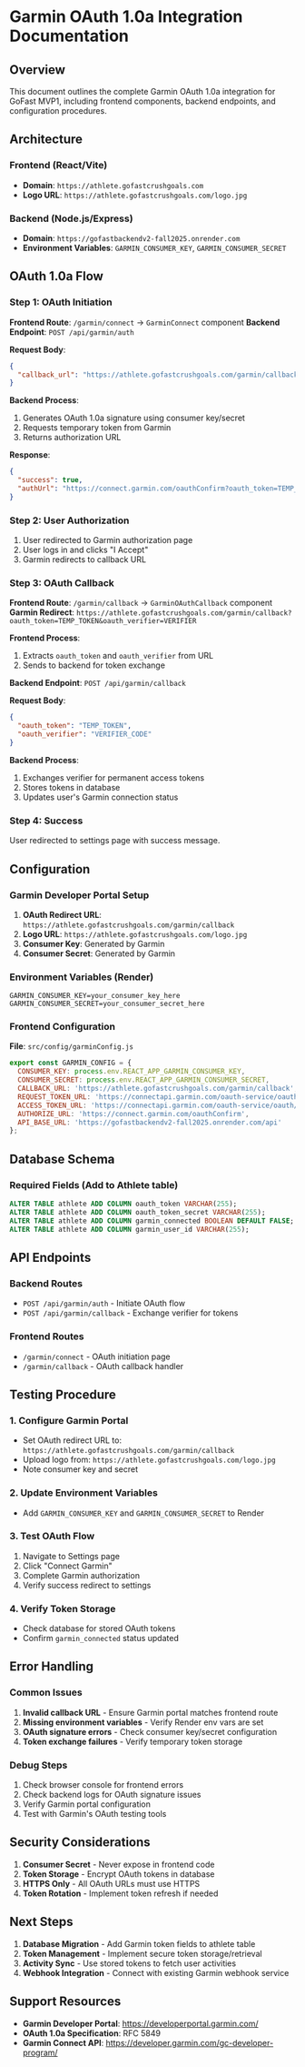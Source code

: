 # Garmin OAuth 1.0a Integration Documentation

## Overview
This document outlines the complete Garmin OAuth 1.0a integration for GoFast MVP1, including frontend components, backend endpoints, and configuration procedures.

## Architecture

### Frontend (React/Vite)
- **Domain**: `https://athlete.gofastcrushgoals.com`
- **Logo URL**: `https://athlete.gofastcrushgoals.com/logo.jpg`

### Backend (Node.js/Express)
- **Domain**: `https://gofastbackendv2-fall2025.onrender.com`
- **Environment Variables**: `GARMIN_CONSUMER_KEY`, `GARMIN_CONSUMER_SECRET`

## OAuth 1.0a Flow

### Step 1: OAuth Initiation
**Frontend Route**: `/garmin/connect` → `GarminConnect` component
**Backend Endpoint**: `POST /api/garmin/auth`

**Request Body**:
```json
{
  "callback_url": "https://athlete.gofastcrushgoals.com/garmin/callback"
}
```

**Backend Process**:
1. Generates OAuth 1.0a signature using consumer key/secret
2. Requests temporary token from Garmin
3. Returns authorization URL

**Response**:
```json
{
  "success": true,
  "authUrl": "https://connect.garmin.com/oauthConfirm?oauth_token=TEMP_TOKEN"
}
```

### Step 2: User Authorization
1. User redirected to Garmin authorization page
2. User logs in and clicks "I Accept"
3. Garmin redirects to callback URL

### Step 3: OAuth Callback
**Frontend Route**: `/garmin/callback` → `GarminOAuthCallback` component
**Garmin Redirect**: `https://athlete.gofastcrushgoals.com/garmin/callback?oauth_token=TEMP_TOKEN&oauth_verifier=VERIFIER`

**Frontend Process**:
1. Extracts `oauth_token` and `oauth_verifier` from URL
2. Sends to backend for token exchange

**Backend Endpoint**: `POST /api/garmin/callback`

**Request Body**:
```json
{
  "oauth_token": "TEMP_TOKEN",
  "oauth_verifier": "VERIFIER_CODE"
}
```

**Backend Process**:
1. Exchanges verifier for permanent access tokens
2. Stores tokens in database
3. Updates user's Garmin connection status

### Step 4: Success
User redirected to settings page with success message.

## Configuration

### Garmin Developer Portal Setup
1. **OAuth Redirect URL**: `https://athlete.gofastcrushgoals.com/garmin/callback`
2. **Logo URL**: `https://athlete.gofastcrushgoals.com/logo.jpg`
3. **Consumer Key**: Generated by Garmin
4. **Consumer Secret**: Generated by Garmin

### Environment Variables (Render)
```
GARMIN_CONSUMER_KEY=your_consumer_key_here
GARMIN_CONSUMER_SECRET=your_consumer_secret_here
```

### Frontend Configuration
**File**: `src/config/garminConfig.js`
```javascript
export const GARMIN_CONFIG = {
  CONSUMER_KEY: process.env.REACT_APP_GARMIN_CONSUMER_KEY,
  CONSUMER_SECRET: process.env.REACT_APP_GARMIN_CONSUMER_SECRET,
  CALLBACK_URL: 'https://athlete.gofastcrushgoals.com/garmin/callback',
  REQUEST_TOKEN_URL: 'https://connectapi.garmin.com/oauth-service/oauth/request_token',
  ACCESS_TOKEN_URL: 'https://connectapi.garmin.com/oauth-service/oauth/access_token',
  AUTHORIZE_URL: 'https://connect.garmin.com/oauthConfirm',
  API_BASE_URL: 'https://gofastbackendv2-fall2025.onrender.com/api'
};
```

## Database Schema

### Required Fields (Add to Athlete table)
```sql
ALTER TABLE athlete ADD COLUMN oauth_token VARCHAR(255);
ALTER TABLE athlete ADD COLUMN oauth_token_secret VARCHAR(255);
ALTER TABLE athlete ADD COLUMN garmin_connected BOOLEAN DEFAULT FALSE;
ALTER TABLE athlete ADD COLUMN garmin_user_id VARCHAR(255);
```

## API Endpoints

### Backend Routes
- `POST /api/garmin/auth` - Initiate OAuth flow
- `POST /api/garmin/callback` - Exchange verifier for tokens

### Frontend Routes
- `/garmin/connect` - OAuth initiation page
- `/garmin/callback` - OAuth callback handler

## Testing Procedure

### 1. Configure Garmin Portal
- Set OAuth redirect URL to: `https://athlete.gofastcrushgoals.com/garmin/callback`
- Upload logo from: `https://athlete.gofastcrushgoals.com/logo.jpg`
- Note consumer key and secret

### 2. Update Environment Variables
- Add `GARMIN_CONSUMER_KEY` and `GARMIN_CONSUMER_SECRET` to Render

### 3. Test OAuth Flow
1. Navigate to Settings page
2. Click "Connect Garmin"
3. Complete Garmin authorization
4. Verify success redirect to settings

### 4. Verify Token Storage
- Check database for stored OAuth tokens
- Confirm `garmin_connected` status updated

## Error Handling

### Common Issues
1. **Invalid callback URL** - Ensure Garmin portal matches frontend route
2. **Missing environment variables** - Verify Render env vars are set
3. **OAuth signature errors** - Check consumer key/secret configuration
4. **Token exchange failures** - Verify temporary token storage

### Debug Steps
1. Check browser console for frontend errors
2. Check backend logs for OAuth signature issues
3. Verify Garmin portal configuration
4. Test with Garmin's OAuth testing tools

## Security Considerations

1. **Consumer Secret** - Never expose in frontend code
2. **Token Storage** - Encrypt OAuth tokens in database
3. **HTTPS Only** - All OAuth URLs must use HTTPS
4. **Token Rotation** - Implement token refresh if needed

## Next Steps

1. **Database Migration** - Add Garmin token fields to athlete table
2. **Token Management** - Implement secure token storage/retrieval
3. **Activity Sync** - Use stored tokens to fetch user activities
4. **Webhook Integration** - Connect with existing Garmin webhook service

## Support Resources

- **Garmin Developer Portal**: https://developerportal.garmin.com/
- **OAuth 1.0a Specification**: RFC 5849
- **Garmin Connect API**: https://developer.garmin.com/gc-developer-program/
